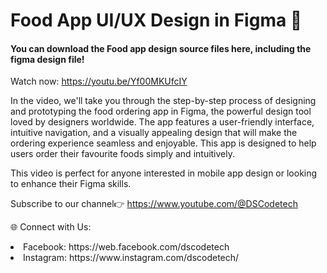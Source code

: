 # Food App UI/UX Design in Figma 🍔

<h4>You can download the Food app design source files here, including the figma design file!</h4>

Watch now: https://youtu.be/Yf00MKUfcIY

<p>In the video, we'll take you through the step-by-step process of designing and prototyping the food ordering app in Figma, the powerful design tool loved by designers worldwide. The app features a user-friendly interface, intuitive navigation, and a visually appealing design that will make the ordering experience seamless and enjoyable. This app is designed to help users order their favourite foods simply and intuitively. 

This video is perfect for anyone interested in mobile app design or looking to enhance their Figma skills.</p>

Subscribe to our channel👉 https://www.youtube.com/@DSCodetech


🌐 Connect with Us:

<li>Facebook: https://web.facebook.com/dscodetech</li>
<li>Instagram: https://www.instagram.com/dscodetech/</li>


